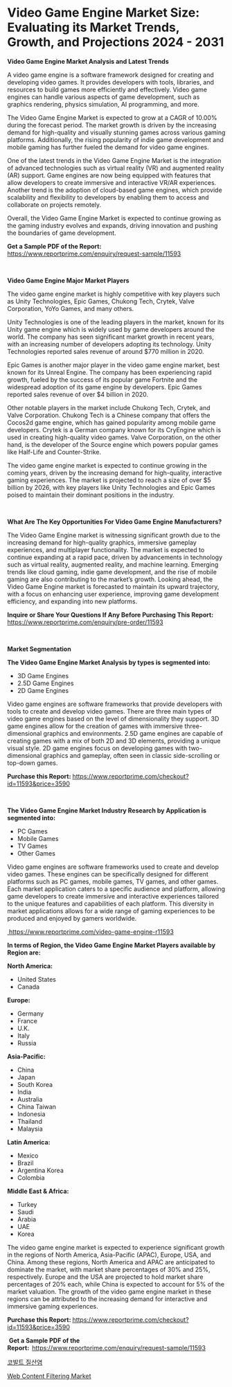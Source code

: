 <p><h1>Video Game Engine Market Size: Evaluating its Market Trends, Growth, and Projections 2024 - 2031</h1></p><p><strong>Video Game Engine Market Analysis and Latest Trends</strong></p>
<p><p>A video game engine is a software framework designed for creating and developing video games. It provides developers with tools, libraries, and resources to build games more efficiently and effectively. Video game engines can handle various aspects of game development, such as graphics rendering, physics simulation, AI programming, and more.</p><p>The Video Game Engine Market is expected to grow at a CAGR of 10.00% during the forecast period. The market growth is driven by the increasing demand for high-quality and visually stunning games across various gaming platforms. Additionally, the rising popularity of indie game development and mobile gaming has further fueled the demand for video game engines.</p><p>One of the latest trends in the Video Game Engine Market is the integration of advanced technologies such as virtual reality (VR) and augmented reality (AR) support. Game engines are now being equipped with features that allow developers to create immersive and interactive VR/AR experiences. Another trend is the adoption of cloud-based game engines, which provide scalability and flexibility to developers by enabling them to access and collaborate on projects remotely.</p><p>Overall, the Video Game Engine Market is expected to continue growing as the gaming industry evolves and expands, driving innovation and pushing the boundaries of game development.</p></p>
<p><strong>Get a Sample PDF of the Report:&nbsp;</strong> <a href="https://www.reportprime.com/enquiry/request-sample/11593">https://www.reportprime.com/enquiry/request-sample/11593</a></p>
<p>&nbsp;</p>
<p><strong>Video Game Engine Major Market Players</strong></p>
<p><p>The video game engine market is highly competitive with key players such as Unity Technologies, Epic Games, Chukong Tech, Crytek, Valve Corporation, YoYo Games, and many others. </p><p>Unity Technologies is one of the leading players in the market, known for its Unity game engine which is widely used by game developers around the world. The company has seen significant market growth in recent years, with an increasing number of developers adopting its technology. Unity Technologies reported sales revenue of around $770 million in 2020.</p><p>Epic Games is another major player in the video game engine market, best known for its Unreal Engine. The company has been experiencing rapid growth, fueled by the success of its popular game Fortnite and the widespread adoption of its game engine by developers. Epic Games reported sales revenue of over $4 billion in 2020.</p><p>Other notable players in the market include Chukong Tech, Crytek, and Valve Corporation. Chukong Tech is a Chinese company that offers the Cocos2d game engine, which has gained popularity among mobile game developers. Crytek is a German company known for its CryEngine which is used in creating high-quality video games. Valve Corporation, on the other hand, is the developer of the Source engine which powers popular games like Half-Life and Counter-Strike.</p><p>The video game engine market is expected to continue growing in the coming years, driven by the increasing demand for high-quality, interactive gaming experiences. The market is projected to reach a size of over $5 billion by 2026, with key players like Unity Technologies and Epic Games poised to maintain their dominant positions in the industry.</p></p>
<p>&nbsp;</p>
<p><strong>What Are The Key Opportunities For Video Game Engine Manufacturers?</strong></p>
<p><p>The Video Game Engine market is witnessing significant growth due to the increasing demand for high-quality graphics, immersive gameplay experiences, and multiplayer functionality. The market is expected to continue expanding at a rapid pace, driven by advancements in technology such as virtual reality, augmented reality, and machine learning. Emerging trends like cloud gaming, indie game development, and the rise of mobile gaming are also contributing to the market’s growth. Looking ahead, the Video Game Engine market is forecasted to maintain its upward trajectory, with a focus on enhancing user experience, improving game development efficiency, and expanding into new platforms.</p></p>
<p><strong>Inquire or Share Your Questions If Any Before Purchasing This Report:</strong> <a href="https://www.reportprime.com/enquiry/pre-order/11593">https://www.reportprime.com/enquiry/pre-order/11593</a></p>
<p>&nbsp;</p>
<p><strong>Market Segmentation</strong></p>
<p><strong>The Video Game Engine Market Analysis by types is segmented into:</strong></p>
<p><ul><li>3D Game Engines</li><li>2.5D Game Engines</li><li>2D Game Engines</li></ul></p>
<p><p>Video game engines are software frameworks that provide developers with tools to create and develop video games. There are three main types of video game engines based on the level of dimensionality they support. 3D game engines allow for the creation of games with immersive three-dimensional graphics and environments. 2.5D game engines are capable of creating games with a mix of both 2D and 3D elements, providing a unique visual style. 2D game engines focus on developing games with two-dimensional graphics and gameplay, often seen in classic side-scrolling or top-down games.</p></p>
<p><strong>Purchase this Report:&nbsp;</strong><a href="https://www.reportprime.com/checkout?id=11593&price=3590">https://www.reportprime.com/checkout?id=11593&price=3590</a></p>
<p>&nbsp;</p>
<p><strong>The Video Game Engine Market Industry Research by Application is segmented into:</strong></p>
<p><ul><li>PC Games</li><li>Mobile Games</li><li>TV Games</li><li>Other Games</li></ul></p>
<p><p>Video game engines are software frameworks used to create and develop video games. These engines can be specifically designed for different platforms such as PC games, mobile games, TV games, and other games. Each market application caters to a specific audience and platform, allowing game developers to create immersive and interactive experiences tailored to the unique features and capabilities of each platform. This diversity in market applications allows for a wide range of gaming experiences to be produced and enjoyed by gamers worldwide.</p></p>
<p><a href="https://www.reportprime.com/video-game-engine-r11593">&nbsp;https://www.reportprime.com/video-game-engine-r11593</a></p>
<p><strong>In terms of Region, the Video Game Engine Market Players available by Region are:</strong></p>
<p>
    <p> <strong> North America: </strong>
        <ul>
            <li>United States</li>
            <li>Canada</li>
        </ul>
        </p> 
    <p> <strong> Europe: </strong>
        <ul>
            <li>Germany</li>
            <li>France</li>
            <li>U.K.</li>
            <li>Italy</li>
            <li>Russia</li>
        </ul>
        </p> 
    <p> <strong> Asia-Pacific: </strong>
        <ul>
            <li>China</li>
            <li>Japan</li>
            <li>South Korea</li>
            <li>India</li>
            <li>Australia</li>
            <li>China Taiwan</li>
            <li>Indonesia</li>
            <li>Thailand</li>
            <li>Malaysia</li>
        </ul>
        </p> 
    <p> <strong> Latin America: </strong>
        <ul>
            <li>Mexico</li>
            <li>Brazil</li>
            <li>Argentina Korea</li>
            <li>Colombia</li>
        </ul>
        </p> 
    <p> <strong> Middle East & Africa: </strong>
        <ul>
            <li>Turkey</li>
            <li>Saudi</li>
            <li>Arabia</li>
            <li>UAE</li>
            <li>Korea</li>
        </ul>
    </p>
    </p>
<p><p>The video game engine market is expected to experience significant growth in the regions of North America, Asia-Pacific (APAC), Europe, USA, and China. Among these regions, North America and APAC are anticipated to dominate the market, with market share percentages of 30% and 25%, respectively. Europe and the USA are projected to hold market share percentages of 20% each, while China is expected to account for 5% of the market valuation. The growth of the video game engine market in these regions can be attributed to the increasing demand for interactive and immersive gaming experiences.</p></p>
<p><strong>Purchase this Report: </strong><a href="https://www.reportprime.com/checkout?id=11593&price=3590">https://www.reportprime.com/checkout?id=11593&price=3590</a></p>
<p>&nbsp;<strong>Get a Sample PDF of the Report:&nbsp;&nbsp;</strong><a href="https://www.reportprime.com/enquiry/request-sample/11593">https://www.reportprime.com/enquiry/request-sample/11593</a></p>
<p><strong></strong></p>
<p><p><a href="https://github.com/plelbej847484502/Market-Research-Report-List-1/blob/main/145990024431.md">코발트 질산염</a></p><p><a href="https://github.com/WillieWoodard/Market-Research-Report-List-4/blob/main/web-content-filtering-market.md">Web Content Filtering Market</a></p></p>